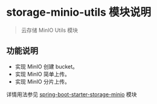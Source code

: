 # storage-minio-utils 模块说明

> 云存储 MinIO Utils 模块

## 功能说明

* 实现 MinIO 创建 bucket。
* 实现 MinIO 简单上传。
* 实现 MinIO 分片上传。

详情用法参见 [spring-boot-starter-storage-minio](../spring-boot-starter-storage-minio/README.md) 模块
